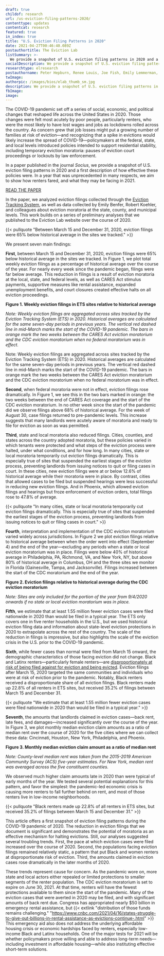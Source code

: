 ```yaml
---
draft: true
childof: research
url: /us-eviction-filing-patterns-2020/
contenttype: updates
contentcat: research
featured: true
in_index: true
title: "U.S. Eviction Filing Patterns in 2020"
date: 2021-04-27T00:46:40.089Z
postauthortitle: The Eviction Lab
listSummary: >-
  We provide a snapshot of U.S. eviction filing patterns in 2020 and a first description of how effective these policies were.
socialDescription: We provide a snapshot of U.S. eviction filing patterns in 2020 and a first description of how effective these policies were.
researchtype: elresearch
postauthorname: Peter Hepburn, Renee Louis, Joe Fish, Emily Lemmerman, Anne Kat Alexander, Timothy A. Thomas, Robert Koehler, Emily Benfer, and Matthew Desmond
twImage: 
authorpic: /images/bios/elab_thumb_sm.jpg
description: We provide a snapshot of U.S. eviction filing patterns in 2020 and a first description of how effective these policies were.
fbImage: 
image: 
---
```

The COVID-19 pandemic set off a series of social, economic, and political changes that reshaped life across the United States in 2020. Those changes were felt most acutely by poor people, particularly renters, who were the most likely to have lost wages and jobs as lockdowns rolled across the country. As concern grew that job losses might put a growing number of families at risk of eviction—and recognizing that a spike in evictions would likely increase the spread of COVID-19—policymakers at the federal, state, and local levels introduced policies intended to support residential stability, including temporary eviction moratoria: pauses of eviction court proceedings or lockouts by law enforcement. 

In a paper published in the journal _Socius_, we provide a snapshot of U.S. eviction filing patterns in 2020 and a first description of how effective these policies were. In a year that was unprecedented in many respects, we aim to show how renters fared, and what they may be facing in 2021.  

<a class="btn buttonlink" href="/">READ THE PAPER</a>


In the paper, we analyzed eviction filings collected through the <a href="/eviction-tracking">Eviction Tracking System</a>, as well as data collected by Emily Benfer, Robert Koehler, and colleagues about eviction moratoria at the state, county, and municipal levels. This work builds on a series of preliminary analyses that we published to the Eviction Lab website over the course of 2020. 

{{< pullquote "Between March 15 and December 31, 2020, eviction filings were 65% below historical average in the sites we tracked." >}}

We present seven main findings:

**First**, between March 15 and December 31, 2020, eviction filings were 65% below historical average in the sites we tracked. In Figure 1, we plot total weekly eviction filings as a percentage of historical average over the course of the year. For nearly every week since the pandemic began, filings were far below average. This reduction in filings is a result of eviction moratoria at the local, state, and federal levels, as well as CARES Act stimulus payments, supportive measures like rental assistance, expanded unemployment benefits, and court closures created effective halts on all eviction proceedings.


**Figure 1. Weekly eviction filings in ETS sites relative to historical average**

_Note: Weekly eviction filings are aggregated across sites tracked by the Eviction Tracking System (ETS) in 2020. Historical averages are calculated for the same seven-day periods in previous years. The vertical red dashed line in mid-March marks the start of the COVID-19 pandemic. The bars in orange mark the two weeks between the CARES Act eviction moratorium and the CDC eviction moratorium when no federal moratorium was in effect._ 


Note: Weekly eviction filings are aggregated across sites tracked by the Eviction Tracking System (ETS) in 2020. Historical averages are calculated for the same seven-day periods in previous years. The vertical red dashed line in mid-March marks the start of the COVID-19 pandemic. The bars in orange mark the two weeks between the CARES Act eviction moratorium and the CDC eviction moratorium when no federal moratorium was in effect.


**Second**, when federal moratoria were not in effect, eviction filings rose dramatically. In Figure 1, we see this in the two bars marked in orange: the two weeks between the end of CARES Act coverage and the start of the CDC eviction moratorium. In no other week since the start of the pandemic did we observe filings above 68% of historical average. For the week of August 30, case filings returned to pre-pandemic levels. This increase suggests that many landlords were acutely aware of moratoria and ready to file for eviction as soon as was permitted.

**Third**, state and local moratoria also reduced filings. Cities, counties, and states across the country adopted moratoria, but these policies varied in which tenants were protected and what steps of the eviction process were halted, under what conditions, and for how long. In many cities, state or local moratoria temporarily cut eviction filings dramatically. This is especially true of sites that suspended the earliest stages of the eviction process, preventing landlords from issuing notices to quit or filing cases in court. In these cities, new eviction filings were at or below 12.6% of historical average while their moratoria were in place. By contrast, cities that allowed cases to be filed but suspended hearings were less successful in reducing new eviction filings. And in Phoenix, which allowed eviction filings and hearings but froze enforcement of eviction orders, total filings rose to 47.8% of average.  

{{< pullquote "In many cities, state or local moratoria temporarily cut eviction filings dramatically. This is especially true of sites that suspended the earliest stages of the eviction process, preventing landlords from issuing notices to quit or filing cases in court." >}}

**Fourth**, interpretation and implementation of the CDC eviction moratorium varied widely across jurisdictions. In Figure 2 we plot eviction filings relative to historical average between when the order went into effect (September 4) and the end of the year—excluding any periods when a state or local eviction moratorium was in place. Filings were below 40% of historical average in Philadelphia, PA, Richmond, VA, and New York, NY, but above 80% of historical average in Columbus, OH and the three sites we monitor in Florida (Gainesville, Tampa, and Jacksonville). Filings increased between the start of the CDC moratorium and the end of the year. 

**Figure 2. Eviction filings relative to historical average during the CDC eviction moratorium**

_Note: Sites are only included for the portion of the year from 9/4/2020 onwards if no state or local eviction moratorium was in place._

**Fifth**, we estimate that at least 1.55 million fewer eviction cases were filed nationwide in 2020 than would be filed in a typical year. The ETS only covers one in five renter households in the U.S., but we used historical eviction filing data and information about state-level eviction protections in 2020 to extrapolate across the rest of the country. The scale of the reduction in filings is impressive, but also highlights the scale of the eviction crisis in the U.S. prior to the COVID-19 pandemic. 

**Sixth**, while fewer cases than normal were filed from March 15 onward, the demographic characteristics of those facing eviction did not change. Black and Latinx renters—particularly female renters—are [disproportionately at risk of being filed against for eviction and being evicted]('https://evictionlab.org/demographics-of-eviction/). Eviction filings after March 15, 2020 targeted the same communities and individuals who were at risk of eviction prior to the pandemic. Notably, Black renters received a disproportionate share of all eviction filings. Black renters made up 22.8% of all renters in ETS sites, but received 35.2% of filings between March 15 and December 31.

{{< pullquote "We estimate that at least 1.55 million fewer eviction cases were filed nationwide in 2020 than would be filed in a typical year." >}}

**Seventh**, the amounts that landlords claimed in eviction cases—back rent, late fees, and damages—increased significantly over the course of the year. In Figure 3, we plot monthly median eviction claim amounts as a ratio of median rent over the course of 2020 for the five cities where we can collect these data: Cincinnati, Houston, New York, Philadelphia, and Phoenix.


**Figure 3. Monthly median eviction claim amount as a ratio of median rent**

_Note: County-level median rent was taken from the 2015-2019 American Community Survey (ACS) five-year estimates. For New York, median rent was averaged across the five constituent counties._


We observed much higher claim amounts late in 2020 than were typical of early months of the year. We tested several potential explanations for this pattern, and favor the simplest: the pandemic-led economic crisis is causing more renters to fall further behind on rent, and most of those renters live in low-income neighborhoods.

{{< pullquote "Black renters made up 22.8% of all renters in ETS sites, but received 35.2% of filings between March 15 and December 31." >}}

This article offers a first snapshot of eviction filing patterns during the COVID-19 pandemic of 2020. The reduction in eviction filings that we document is significant and demonstrates the potential of moratoria as an effective mechanism for halting evictions. Still, our analyses suggested several troubling trends. First, the pace at which eviction cases were filed increased over the course of 2020. Second, the populations facing eviction filings remained relatively static, a pattern that put Black and women renters at disproportionate risk of eviction. Third, the amounts claimed in eviction cases rose dramatically in the later months of 2020.

These trends represent cause for concern. As the pandemic wore on, more state and local actors either repealed or limited protections to smaller segments of the renter population. The CDC eviction moratorium is set to expire on June 30, 2021. At that time, renters will have the fewest protections available to them since the start of the pandemic. Many of the eviction cases that were averted in 2020 may be filed, and with significant amounts of back rent due. Congress has appropriated nearly $50 billion in emergency rental assistance, but {{< extlink "distribution of those funds remains challenging." "https://www.cnbc.com/2021/04/16/states-struggle-to-give-out-billions-in-rental-assistance-as-evictions-continue-.html" >}} This emergency aid also does not address the underlying affordable housing crisis or economic hardships faced by renters, especially low-income Black and Latinx households. One of the major tests for 2021 will be whether policymakers prove willing and able to address long-term needs—including investment in affordable housing—while also instituting effective short-term solutions. 



